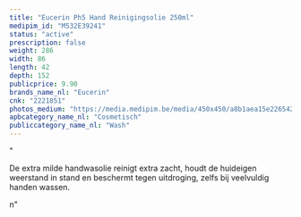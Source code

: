 ```yaml
---
title: "Eucerin Ph5 Hand Reinigingsolie 250ml"
medipim_id: "M532E39241"
status: "active"
prescription: false
weight: 286
width: 86
length: 42
depth: 152
publicprice: 9.90
brands_name_nl: "Eucerin"
cnk: "2221851"
photos_medium: "https://media.medipim.be/media/450x450/a8b1aea15e226542e42744ea5a989ffe.jpg"
apbcategory_name_nl: "Cosmetisch"
publiccategory_name_nl: "Wash"
---
```

"<p>De extra milde handwasolie reinigt extra zacht, houdt de huideigen weerstand in stand en beschermt tegen uitdroging, zelfs bij veelvuldig handen wassen.</p>n"

